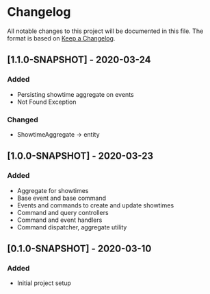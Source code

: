 # Changelog
All notable changes to this project will be documented in this file. The format is based on [Keep a Changelog](https://keepachangelog.com/en/1.0.0/).

## [1.1.0-SNAPSHOT] - 2020-03-24
### Added
- Persisting showtime aggregate on events
- Not Found Exception

### Changed
- ShowtimeAggregate -> entity

## [1.0.0-SNAPSHOT] - 2020-03-23
### Added
- Aggregate for showtimes
- Base event and base command
- Events and commands to create and update showtimes
- Command and query controllers
- Command and event handlers
- Command dispatcher, aggregate utility

## [0.1.0-SNAPSHOT] - 2020-03-10
### Added
- Initial project setup
